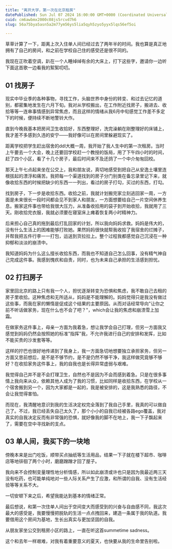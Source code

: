 ```yaml
---
title: "离开大学，第一次在北京租房"
datePublished: Sun Jul 07 2024 16:00:00 GMT+0000 (Coordinated Universal Time)
cuid: cm6awbmx2000c08js5rcvd7h6
slug: 56a75bya5asn5a2m77ym56ys5lia5qyh5zyo5yyx5lqs56ef5oi

---
```


草草计算了一下，距离上次入住单人间已经过去了两年半的时间。我也算是真正地拥有了自己的房间，和之前在学校自己住的感受还是很不同的。

我现在正吹着空调，趴在一个人睡绰绰有余的大床上，打下这些字，邀请你一边听下面这首歌一边看我的絮絮叨叨。

## 01 找房子

现实中毕业季的各种事物，寻找工作，头脑世界中身份的转变、和过去记忆的道别，都密集地发生在六月下旬。我对从学校搬出，在工作附近找房子，搬进去、收拾等等一连串事情感到异常焦虑，而且这样的情绪从我6月中旬感觉工作差不多定下的时候，便持续不断地警铃大作。

直到今晚我基本把房间卫生收拾好，东西整理好，洗完澡躺在刚整理好的床铺上，我才差不多感到久违的安宁——我好像可以在房间里躲避现实了。

距离学校把学生赶出宿舍的ddl大概一周，我开始了我人生中的第一次租房。当时上午要去一个大会，晚上还要回学校赶一个教授的饭局，用了下午四小时的时间，赶了四个小区，看了十几个房子，最后时间来不及还鸽了一个中介匆匆回校。

那天上午七点起来坐在公交上，我和朋友说，真切地感受到把自己从安逸土壤里连根拔起的漂浮和痛苦。我把每一个渠道找到的房子分门别类在备忘录里记下来，就像收拾东西的时候把缺少的东西一一列出，看过的房子打勾，买过的东西，打勾。

找到房子，下一步是收拾东西。收拾之前，我就计划搬完家立刻逃回家一周，一方面是未来很长一段时间都会见不到家人和朋友，一方面想要给自己一片空间休养生息。搬家这件事也带给我很大压力，从准备收拾用的袋子到开始收拾，我就用了三天。刚收拾完衣服，我就必须要在寝室床上瘫着恢复两小时精神力。

后来担心自己真的拖到最后打乱回家的计划，所以我向妈妈求救。妈妈是伟大的，没有什么生活上的困难能够打败她。果然妈妈很快就帮我收拾了我宿舍的烂摊子，并帮我把五件行李一一打包，运送到货拉拉上。整个过程我都感觉自己沉浸在一种抑郁和淡淡的崩溃中。

我知道妈妈为什么这么擅长收拾东西，而我也不知道自己怎么回事，没有精气神自己完成这件事。我感到愧疚和自责，同时，也为未来自己承担的生活感到担忧。

## 02 打扫房子

家里回北京的路上只有我一个人，担忧逐渐转变为恐惧和焦虑，我不敢自己去租的房子里收拾。这种焦虑和无所适从，妈妈是不能理解的。妈妈觉得只是我没有做过这些事，而我在家的懒惰是促成这个结果的主要原因。从而对话经常导向"让你之前不听话做家务，现在什么也不会了吧？"，which会让我的焦虑和崩溃雪上加霜。

在做家务这件事上，母亲一方面为我着急，想让我学会自己打理，但另一方面我又感觉到妈妈仍然会按照她的标准"指挥"我，不允许我进行自己的安排和发挥，比如不能买贵的沙发套等等。

这样的拧巴也很好地传递到了我身上，我一方面急切地想要独立承担家务，但另一方面又思前想后，是不是不够节约，是不是仍然不够干净，我这样做究竟够不够好？在收拾家务这件事上，我的自我也是长得异常虚弱与艰难。

我觉得自己并不是不会打理卫生，自然也不是因为不会而感到着急。只是在很多事情上我向来从众，依赖其他人成为了我的习惯，比如同样是收拾东西，在学校从一个宿舍搬到另一个，因为大家都是一起的，我是被安排的，这是我熟悉的路径，不会让我觉得害怕。

而现在，我清醒地意识到我的生活决定权完全落到了我自己手里，我真的可以做自己了。不过，我已经丢失自己太久了，那个小小的自我已经被各路ego覆盖，我对真实的自我决定反而有非常强的恐惧，就好像我的脚不在地上，我一下子飘起来了，需要在空中寻找新的支点。

## 03 单人间，我买下的一块地

傍晚本来是出门吃饭，顺带买点抽纸等生活用品，结果一下子就在楼下超市、咖啡店等地徘徊了两个小时，磨磨蹭蹭才回了屋子。

我向来不会控制变量理性地分析情感，所以如此崩溃或许也只是因为我最近两三天没有吃药，也可能单纯地对一些人际关系产生了应激，和所谓的自我、没有生活经验等等关系不大。

一切安顿下来之后，希望我能达到基本的情绪正常。

最后想说，和第一次住单人间出于空间变大而感受到的兴奋与自由感不同，我这次最大的感受是，我要慢慢把脱轨的生活一点点拽回来，建造一条属于我的轨道。我要借用这个房间为基地，生长出真实与更加坚固的自我。

从朋友家坐公交到租房小区的路上，一直在听这首summetime sadness。

这个和去年一样艰难，对我有着重要意义的夏天，也快要从我的生命里告别啦。